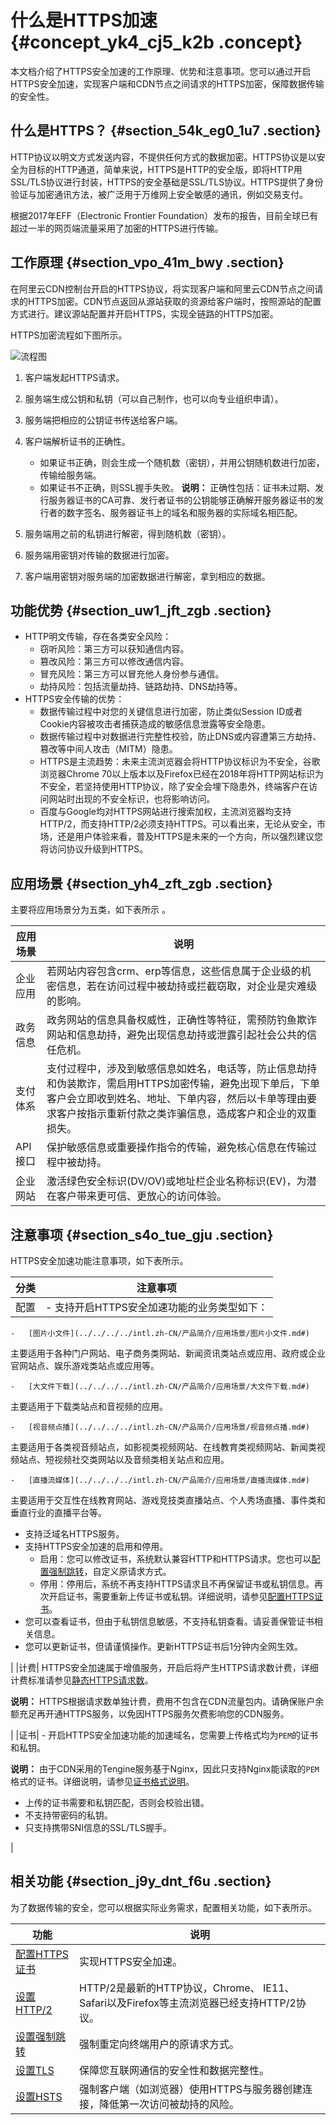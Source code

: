# 什么是HTTPS加速 {#concept_yk4_cj5_k2b .concept}

本文档介绍了HTTPS安全加速的工作原理、优势和注意事项。您可以通过开启HTTPS安全加速，实现客户端和CDN节点之间请求的HTTPS加密，保障数据传输的安全性。

## 什么是HTTPS？ {#section_54k_eg0_1u7 .section}

HTTP协议以明文方式发送内容，不提供任何方式的数据加密。HTTPS协议是以安全为目标的HTTP通道，简单来说，HTTPS是HTTP的安全版，即将HTTP用SSL/TLS协议进行封装，HTTPS的安全基础是SSL/TLS协议。HTTPS提供了身份验证与加密通讯方法，被广泛用于万维网上安全敏感的通讯，例如交易支付。

根据2017年EFF（Electronic Frontier Foundation）发布的报告，目前全球已有超过一半的网页端流量采用了加密的HTTPS进行传输。

## 工作原理 {#section_vpo_41m_bwy .section}

在阿里云CDN控制台开启的HTTPS协议，将实现客户端和阿里云CDN节点之间请求的HTTPS加密。CDN节点返回从源站获取的资源给客户端时，按照源站的配置方式进行。建议源站配置并开启HTTPS，实现全链路的HTTPS加密。

HTTPS加密流程如下图所示。

![流程图](http://static-aliyun-doc.oss-cn-hangzhou.aliyuncs.com/assets/img/15469/156587025947884_zh-CN.png)

1.  客户端发起HTTPS请求。
2.  服务端生成公钥和私钥（可以自己制作，也可以向专业组织申请）。
3.  服务端把相应的公钥证书传送给客户端。
4.  客户端解析证书的正确性。

    -   如果证书正确，则会生成一个随机数（密钥），并用公钥随机数进行加密，传输给服务端。
    -   如果证书不正确，则SSL握手失败。
    **说明：** 正确性包括：证书未过期、发行服务器证书的CA可靠、发行者证书的公钥能够正确解开服务器证书的发行者的数字签名、服务器证书上的域名和服务器的实际域名相匹配。

5.  服务端用之前的私钥进行解密，得到随机数（密钥）。
6.  服务端用密钥对传输的数据进行加密。
7.  客户端用密钥对服务端的加密数据进行解密，拿到相应的数据。

## 功能优势 {#section_uw1_jft_zgb .section}

-   HTTP明文传输，存在各类安全风险：
    -   窃听风险：第三方可以获知通信内容。
    -   篡改风险：第三方可以修改通信内容。
    -   冒充风险：第三方可以冒充他人身份参与通信。
    -   劫持风险：包括流量劫持、链路劫持、DNS劫持等。
-   HTTPS安全传输的优势：
    -   数据传输过程中对您的关键信息进行加密，防止类似Session ID或者Cookie内容被攻击者捕获造成的敏感信息泄露等安全隐患。
    -   数据传输过程中对数据进行完整性校验，防止DNS或内容遭第三方劫持、篡改等中间人攻击（MITM）隐患。
    -   HTTPS是主流趋势：未来主流浏览器会将HTTP协议标识为不安全，谷歌浏览器Chrome 70以上版本以及Firefox已经在2018年将HTTP网站标识为不安全，若坚持使用HTTP协议，除了安全会埋下隐患外，终端客户在访问网站时出现的不安全标识，也将影响访问。
    -   百度与Google均对HTTPS网站进行搜索加权，主流浏览器均支持HTTP/2，而支持HTTP/2必须支持HTTPS。可以看出来，无论从安全，市场，还是用户体验来看，普及HTTPS是未来的一个方向，所以强烈建议您将访问协议升级到HTTPS。

## 应用场景 {#section_yh4_zft_zgb .section}

主要将应用场景分为五类，如下表所示 。

|应用场景|说明|
|----|--|
|企业应用|若网站内容包含crm、erp等信息，这些信息属于企业级的机密信息，若在访问过程中被劫持或拦截窃取，对企业是灾难级的影响。|
|政务信息|政务网站的信息具备权威性，正确性等特征，需预防钓鱼欺诈网站和信息劫持，避免出现信息劫持或泄露引起社会公共的信任危机。|
|支付体系|支付过程中，涉及到敏感信息如姓名，电话等，防止信息劫持和伪装欺诈，需启用HTTPS加密传输，避免出现下单后，下单客户会立即收到姓名、地址、下单内容，然后以卡单等理由要求客户按指示重新付款之类诈骗信息，造成客户和企业的双重损失。|
|API接口|保护敏感信息或重要操作指令的传输，避免核心信息在传输过程中被劫持。|
|企业网站|激活绿色安全标识\(DV/OV\)或地址栏企业名称标识\(EV\)，为潜在客户带来更可信、更放心的访问体验。|

## 注意事项 {#section_s4o_tue_gju .section}

HTTPS安全加速功能注意事项，如下表所示。

|分类|注意事项|
|--|----|
|配置| -   支持开启HTTPS安全加速功能的业务类型如下：
    -   [图片小文件](../../../../intl.zh-CN/产品简介/应用场景/图片小文件.md#) 

主要适用于各种门户网站、电子商务类网站、新闻资讯类站点或应用、政府或企业官网站点、娱乐游戏类站点或应用等。

    -   [大文件下载](../../../../intl.zh-CN/产品简介/应用场景/大文件下载.md#) 

主要适用于下载类站点和音视频的应用。

    -   [视音频点播](../../../../intl.zh-CN/产品简介/应用场景/视音频点播.md#) 

主要适用于各类视音频站点，如影视类视频网站、在线教育类视频网站、新闻类视频站点、短视频社交类网站以及音频类相关站点和应用。

    -   [直播流媒体](../../../../intl.zh-CN/产品简介/应用场景/直播流媒体.md#) 

主要适用于交互性在线教育网站、游戏竞技类直播站点、个人秀场直播、事件类和垂直行业的直播平台等。

-   支持泛域名HTTPS服务。
-   支持HTTPS安全加速的启用和停用。
    -   启用：您可以修改证书，系统默认兼容HTTP和HTTPS请求。您也可以[配置强制跳转](intl.zh-CN/域名管理/HTTPS配置/配置强制跳转.md#)，自定义原请求方式。
    -   停用：停用后，系统不再支持HTTPS请求且不再保留证书或私钥信息。再次开启证书，需要重新上传证书或私钥。详细说明，请参见[配置HTTPS证书](intl.zh-CN/域名管理/HTTPS配置/配置HTTPS证书.md#)。
-   您可以查看证书，但由于私钥信息敏感，不支持私钥查看。请妥善保管证书相关信息。
-   您可以更新证书，但请谨慎操作。更新HTTPS证书后1分钟内全网生效。

 |
|计费| HTTPS安全加速属于增值服务，开启后将产生HTTPS请求数计费，详细计费标准请参见[静态HTTPS请求数](../../../../intl.zh-CN/产品定价/计费方式/增值服务计费.md#section_jdt_lwl_zdb)。

**说明：** HTTPS根据请求数单独计费，费用不包含在CDN流量包内。请确保账户余额充足再开通HTTPS服务，以免因HTTPS服务欠费影响您的CDN服务。

 |
|证书| -   开启HTTPS安全加速功能的加速域名，您需要上传格式均为`PEM`的证书和私钥。

**说明：** 由于CDN采用的Tengine服务基于Nginx，因此只支持Nginx能读取的`PEM`格式的证书。详细说明，请参见[证书格式说明](intl.zh-CN/域名管理/HTTPS配置/证书格式说明.md#)。

-   上传的证书需要和私钥匹配，否则会校验出错。
-   不支持带密码的私钥。
-   只支持携带SNI信息的SSL/TLS握手。

 |

## 相关功能 {#section_j9y_dnt_f6u .section}

为了数据传输的安全，您可以根据实际业务需求，配置相关功能，如下表所示。

|功能|说明|
|--|--|
|[配置HTTPS证书](intl.zh-CN/域名管理/HTTPS配置/配置HTTPS证书.md#)|实现HTTPS安全加速。|
|[设置HTTP/2](intl.zh-CN/域名管理/HTTPS配置/设置HTTP__2.md#)|HTTP/2是最新的HTTP协议，Chrome、 IE11、Safari以及Firefox等主流浏览器已经支持HTTP/2协议。|
|[设置强制跳转](intl.zh-CN/域名管理/HTTPS配置/配置强制跳转.md#)|强制重定向终端用户的原请求方式。|
|[设置TLS](intl.zh-CN/域名管理/HTTPS配置/配置TLS.md#)|保障您互联网通信的安全性和数据完整性。|
|[设置HSTS](intl.zh-CN/域名管理/HTTPS配置/配置HSTS.md#)|强制客户端（如浏览器）使用HTTPS与服务器创建连接，降低第一次访问被劫持的风险。|

